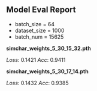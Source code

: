 ## Model Eval Report

+ batch_size = 64
+ dataset_size = 1000
+ batch_num = 15625

**simchar_weights_5_30_15_32.pth**

*Loss*: 0.1421
*Acc*: 0.9411

**simchar_weights_5_30_17_14.pth**

*Loss*: 0.1432
*Acc*: 0.9385